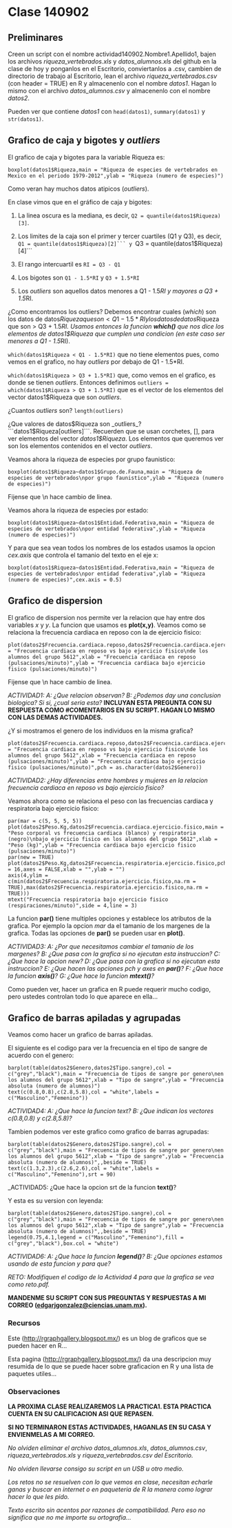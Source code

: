 # Clase 140902

## Preliminares

Creen un script con el nombre actividad140902.Nombre1.Apellido1, bajen los archivos *riqueza_vertebrados.xls* y *datos_alumnos.xls* del github en la clase de hoy y ponganlos en el Escritorio, conviertanlos a .csv, cambien de directorio de trabajo al Escritorio, lean el archivo *riqueza_vertebrados.csv* (con header = TRUE) en R y almacenenlo con el nombre _datos1_. Hagan lo mismo con el archivo *datos_alumnos.csv* y almacenenlo con el nombre _datos2_.

Pueden ver que contiene _datos1_ con ```head(datos1)```, ```summary(datos1)``` y ```str(datos1)```.

## Grafico de caja y bigotes y _outliers_

El grafico de caja y bigotes para la variable Riqueza es:

```
boxplot(datos1$Riqueza,main = "Riqueza de especies de vertebrados en Mexico en el periodo 1979-2012",ylab = "Riqueza (numero de especies)")
```

Como veran hay muchos datos atipicos (_outliers_).

En clase vimos que en el gráfico de caja y bigotes:

1. La linea oscura es la mediana, es decir, ```Q2 = quantile(datos1$Riqueza)[3]```.

2. Los limites de la caja son el primer y tercer cuartiles (Q1 y Q3), es decir, ``Q1 = quantile(datos1$Riqueza)[2]``` y ``Q3 = quantile(datos1$Riqueza)[4]```

3. El rango intercuartil es ```RI = Q3 - Q1```

3. Los bigotes son ```Q1 - 1.5*RI``` y ```Q3 + 1.5*RI```

4. Los _outliers_ son aquellos datos menores a Q1 - 1.5*RI y mayores a Q3 + 1.5*RI.

¿Como encontramos los outliers? Debemos encontrar cuales (_which_) son los datos de datos$Riqueza que son < Q1 - 1.5*RI y los datos de datos$Riqueza que son > Q3 + 1.5*RI. Usamos entonces la funcion **which()** que nos dice los elementos de datos1$Riqueza que cumplen una condicion (en este caso ser menores a Q1 - 1.5*RI).

```which(datos1$Riqueza < Q1 - 1.5*RI)``` que no tiene elementos pues, como vemos en el grafico, no hay _outliers_ por debajo de Q1 - 1.5*RI.

```which(datos1$Riqueza > Q3 + 1.5*RI)``` que, como vemos en el grafico, es donde se tienen _outliers_. Entonces definimos ```outliers = which(datos1$Riqueza > Q3 + 1.5*RI)``` que es el vector de los elementos del vector datos1$Riqueza que son _outliers_.

¿Cuantos _outliers_ son? ```length(outliers)```

¿Que valores de datos$Riqueza son _outliers_? ```datos1$Riqueza[outliers]```. Recuerden que se usan corchetes, [], para ver elementos del vector _datos1$Riqueza_. Los elementos que queremos ver son los elementos contenidos en el vector _outliers_.

Veamos ahora la riqueza de especies por grupo faunistico:
```
boxplot(datos1$Riqueza~datos1$Grupo.de.Fauna,main = "Riqueza de especies de vertebrados\npor grupo faunistico",ylab = "Riqueza (numero de especies)")
```
Fijense que \n hace cambio de linea.

Veamos ahora la riqueza de especies por estado:

```
boxplot(datos1$Riqueza~datos1$Entidad.Federativa,main = "Riqueza de especies de vertebrados\npor entidad federativa",ylab = "Riqueza (numero de especies)")
```

Y para que sea vean todos los nombres de los estados usamos la opcion _cex.axis_ que controla el tamanio del texto en el eje x:
```
boxplot(datos1$Riqueza~datos1$Entidad.Federativa,main = "Riqueza de especies de vertebrados\npor entidad federativa",ylab = "Riqueza (numero de especies)",cex.axis = 0.5)
```

## Grafico de dispersion

El grafico de dispersion nos permite ver la relacion que hay entre dos variables *x* y *y*. La funcion que usamos es **plot(x,y)**. Veamos como se relaciona la frecuencia cardiaca en reposo con la de ejercicio fisico:

```
plot(datos2$Frecuencia.cardiaca.reposo,datos2$Frecuencia.cardiaca.ejercicio.fisico,main = "Frecuencia cardiaca en reposo vs bajo ejercicio fisico\nde los alumnos del grupo 5612",xlab = "Frecuencia cardiaca en reposo (pulsaciones/minuto)",ylab = "Frecuencia cardiaca bajo ejercicio fisico (pulsaciones/minuto)")
```
Fijense que \n hace cambio de linea.

_ACTIVIDAD1:_
_A: ¿Que relacion observan?_
_B: ¿Podemos day una conclusion biologica? Si si, ¿cual seria esta?_
**INCLUYAN ESTA PREGUNTA CON SU RESPUESTA COMO #COMENTARIOS EN SU SCRIPT. HAGAN LO MISMO CON LAS DEMAS ACTIVIDADES.**

¿Y si mostramos el genero de los individuos en la misma grafica?

```
plot(datos2$Frecuencia.cardiaca.reposo,datos2$Frecuencia.cardiaca.ejercicio.fisico,main = "Frecuencia cardiaca en reposo vs bajo ejercicio fisico\nde los alumnos del grupo 5612",xlab = "Frecuencia cardiaca en reposo (pulsaciones/minuto)",ylab = "Frecuencia cardiaca bajo ejercicio fisico (pulsaciones/minuto)",pch = as.character(datos2$Genero))
```

_ACTIVIDAD2: ¿Hay diferencias entre hombres y mujeres en la relacion frecuencia cardiaca en reposo vs bajo ejercicio fisico?_

Veamos ahora como se relaciona el peso con las frecuencias cardiaca y respiratoria bajo ejercicio fisico:

```
par(mar = c(5, 5, 5, 5))
plot(datos2$Peso.Kg,datos2$Frecuencia.cardiaca.ejercicio.fisico,main = "Peso corporal vs frecuencia cardiaca (blanco) y respiratoria (negro)\nbajo ejercicio fisico en los alumnos del grupo 5612",xlab = "Peso (kg)",ylab = "Frecuencia cardiaca bajo ejercicio fisico (pulsaciones/minuto)")
par(new = TRUE)
plot(datos2$Peso.Kg,datos2$Frecuencia.respiratoria.ejercicio.fisico,pch = 16,axes = FALSE,xlab = "",ylab = "")
axis(4,ylim = c(min(datos2$Frecuencia.respiratoria.ejercicio.fisico,na.rm = TRUE),max(datos2$Frecuencia.respiratoria.ejercicio.fisico,na.rm = TRUE)))
mtext("Frecuencia respiratoria bajo ejercicio fisico (respiraciones/minuto)",side = 4,line = 3)
```

La funcion **par()** tiene multiples opciones y establece los atributos de la grafica. Por ejemplo la opcion _mar_ da el tamanio de los margenes de la grafica. Todas las opciones de **par()** se pueden usar en **plot()**.

_ACTIVIDAD3:_
_A: ¿Por que necesitamos cambiar el tamanio de los margenes?_
_B: ¿Que pasa con la grafica si no ejecutan esta instruccion?_
_C: ¿Que hace la opcion new?_
_D: ¿Que pasa con la grafica si no ejecutan esta instruccion?_
_E: ¿Que hacen las opciones pch y axes en **par()**?_
_F: ¿Que hace la funcion **axis()**?_
_G: ¿Que hace la funcion **mtext()**?_

Como pueden ver, hacer un grafica en R puede requerir mucho codigo, pero ustedes controlan todo lo que aparece en ella...

## Grafico de barras apiladas y agrupadas

Veamos como hacer un grafico de barras apiladas.

El siguiente es el codigo para ver la frecuencia en el tipo de sangre de acuerdo con el genero:

```
barplot(table(datos2$Genero,datos2$Tipo.sangre),col = c("grey","black"),main = "Frecuencia de tipos de sangre por genero\nen los alumnos del grupo 5612",xlab = "Tipo de sangre",ylab = "Frecuencia absoluta (numero de alumnos)")
text(c(0.8,0.8),c(2.8,5.8),col = "white",labels = c("Masculino","Femenino"))
```

_ACTIVIDAD4:_ 
_A: ¿Que hace la funcion text?_
_B: ¿Que indican los vectores c(0.8,0.8) y c(2.8,5.8)?_

Tambien podemos ver este grafico como grafico de barras agrupadas:

```
barplot(table(datos2$Genero,datos2$Tipo.sangre),col = c("grey","black"),main = "Frecuencia de tipos de sangre por genero\nen los alumnos del grupo 5612",xlab = "Tipo de sangre",ylab = "Frecuencia absoluta (numero de alumnos)",,beside = TRUE)
text(c(1.3,2.3),c(2.6,2.6),col = "white",labels = c("Masculino","Femenino"),srt = 90)
```

_ACTIVIDAD5: ¿Que hace la opcion srt de la funcion **text()**?

Y esta es su version con leyenda:

```
barplot(table(datos2$Genero,datos2$Tipo.sangre),col = c("grey","black"),main = "Frecuencia de tipos de sangre por genero\nen los alumnos del grupo 5612",xlab = "Tipo de sangre",ylab = "Frecuencia absoluta (numero de alumnos)",,beside = TRUE)
legend(0.75,4.1,legend = c("Masculino","Femenino"),fill = c("grey","black"),box.col = "white")
```

_ACTIVIDAD6:_
_A: ¿Que hace la funcion **legend()**?_
_B: ¿Que opciones estamos usando de esta funcion y para que?_

_RETO: Modifiquen el codigo de la Actividad 4 para que la grafica se vea como reto.pdf._

**MANDENME SU SCRIPT CON SUS PREGUNTAS Y RESPUESTAS A MI CORREO (edgarjgonzalez@ciencias.unam.mx).**

### Recursos

Este (http://rgraphgallery.blogspot.mx/) es un blog de graficos que se pueden hacer en R...

Esta pagina (http://rgraphgallery.blogspot.mx/) da una descripcion muy resumida de lo que se puede hacer sobre graficacion en R y una lista de paquetes utiles...

### Observaciones

**LA PROXIMA CLASE REALIZAREMOS LA PRACTICA1. ESTA PRACTICA CUENTA EN SU CALIFICACION ASI QUE REPASEN.**

**SI NO TERMINARON ESTAS ACTIVIDADES, HAGANLAS EN SU CASA Y ENVIENMELAS A MI CORREO.**

_No olviden eliminar el archivo_ *datos_alumnos.xls*, *datos_alumnos.csv*, *riqueza_vertebrados.xls* y *riqueza_vertebrados.csv* _del Escritorio._

_No olviden llevarse consigo su script en un USB u otro medio._

_Los retos no se resuelven con lo que vemos en clase, necesitan echarle ganas y buscar en internet o en paqueteria de R la manera como lograr hacer lo que les pido._

_Texto escrito sin acentos por razones de compatibilidad. Pero eso no significa que no me importe su ortografia..._

